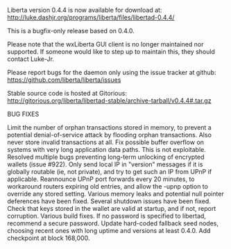 Liberta version 0.4.4 is now available for download at:
http://luke.dashjr.org/programs/liberta/files/libertad-0.4.4/

This is a bugfix-only release based on 0.4.0.

Please note that the wxLiberta GUI client is no longer maintained nor supported. If someone would like to step up to maintain this, they should contact Luke-Jr.

Please report bugs for the daemon only using the issue tracker at github:
https://github.com/liberta/liberta/issues

Stable source code is hosted at Gitorious:
http://gitorious.org/liberta/libertad-stable/archive-tarball/v0.4.4#.tar.gz

BUG FIXES

Limit the number of orphan transactions stored in memory, to prevent a potential denial-of-service attack by flooding orphan transactions. Also never store invalid transactions at all.
Fix possible buffer overflow on systems with very long application data paths. This is not exploitable.
Resolved multiple bugs preventing long-term unlocking of encrypted wallets (issue #922).
Only send local IP in "version" messages if it is globally routable (ie, not private), and try to get such an IP from UPnP if applicable.
Reannounce UPnP port forwards every 20 minutes, to workaround routers expiring old entries, and allow the -upnp option to override any stored setting.
Various memory leaks and potential null pointer deferences have been
fixed.
Several shutdown issues have been fixed.
Check that keys stored in the wallet are valid at startup, and if not,
report corruption.
Various build fixes.
If no password is specified to libertad, recommend a secure password.
Update hard-coded fallback seed nodes, choosing recent ones with long uptime and versions at least 0.4.0.
Add checkpoint at block 168,000.

